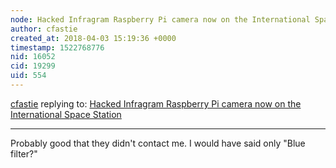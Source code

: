 ```yaml
---
node: Hacked Infragram Raspberry Pi camera now on the International Space Station
author: cfastie
created_at: 2018-04-03 15:19:36 +0000
timestamp: 1522768776
nid: 16052
cid: 19299
uid: 554
---
```




[cfastie](../profile/cfastie) replying to: [Hacked Infragram Raspberry Pi camera now on the International Space Station](../notes/warren/04-02-2018/hacked-infragram-raspberry-pi-camera-now-on-the-international-space-station)

----
Probably good that they didn't contact me. I would have said only "Blue filter?"